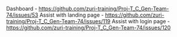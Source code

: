 Dashboard -	https://github.com/zuri-training/Proj-T_C_Gen-Team-74/issues/53
Assist with landing page - https://github.com/zuri-training/Proj-T_C_Gen-Team-74/issues/119
Assist with login page - https://github.com/zuri-training/Proj-T_C_Gen-Team-74/issues/120
